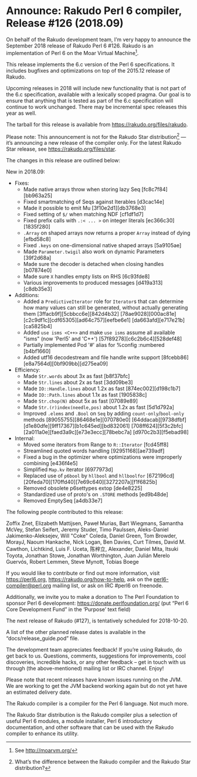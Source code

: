 # Announce: Rakudo Perl 6 compiler, Release #126 (2018.09)

On behalf of the Rakudo development team, I’m very happy to announce the
September 2018 release of Rakudo Perl 6 #126. Rakudo is an implementation of
Perl 6 on the Moar Virtual Machine[^1].

This release implements the 6.c version of the Perl 6 specifications.
It includes bugfixes and optimizations on top of
the 2015.12 release of Rakudo.

Upcoming releases in 2018 will include new functionality that is not
part of the 6.c specification, available with a lexically scoped
pragma. Our goal is to ensure that anything that is tested as part of the
6.c specification will continue to work unchanged. There may be incremental
spec releases this year as well.

The tarball for this release is available from <https://rakudo.org/files/rakudo>.

Please note: This announcement is not for the Rakudo Star
distribution[^2] — it’s announcing a new release of the compiler
only. For the latest Rakudo Star release, see
<https://rakudo.org/files/star>.

The changes in this release are outlined below:

New in 2018.09:
  + Fixes:
    + Made native arrays throw when storing lazy Seq [fc8c7f84][bb963a25]
    + Fixed smartmatching of Seqs against Iterables [d3cac14e]
    + Made it possible to emit Mu [3f10e2d1][db3768e3]
    + Fixed setting of `$/` when matching NDF [cf1df1d7]
    + Fixed prefix calls with `.:< ... >` on integer literals [ec366c30]
        [1835f280]
    + `.Array` on shaped arrays now returns a proper `Array` instead of
        dying [efbd58c8]
    + Fixed `.keys` on one-dimensional native shaped arrays [5a9105ae]
    + Made `Parameter.twigil` also work on dynamic Parameters [39f2d68a]
    + Made sure the decoder is detached when closing handles [b07874e0]
    + Made sure `X` handles empty lists on RHS [6c93fde8]
    + Various improvements to produced messages [d419a313][c8db35e3]
  + Additions:
    + Added a `PredictiveIterator` role for `Iterator`s that can
        determine how many values can still be generated, without
        actually generating them [3ffacb9f][5cbbcc6e][842d4b32]
        [78ae9028][000ac81e][c2c9df1c][cdf65305][ad64c757][eefbe6e1]
        [da663afd][e717e21b][ca5825b4]
    + Added `use isms <C++>` and make `use isms` assume all available
        "isms" (now 'Perl5' and 'C++') [57f89278][c6c2b6c4][528def48]
    + Partially implemented Pod '#' alias for %config :numbered [b4bf1660]
    + Added utf16 decodestream and file handle write support [8fcebb86]
        [e8a7564d][0bf909bb][d275ea09]
  + Efficiency:
    + Made `Str.words` about 3x as fast [b8f37bfc]
    + Made `Str.lines` about 2x as fast [3dd09be3]
    + Made `IO::Handle.lines` about 1.2x as fast [874ec002][d198c1b7]
    + Made `IO::Path.lines` about 1.1x as fast [1905838c]
    + Made `Str.chop(N)` about 5x as fast [07089e89]
    + Made `Str.(r)index(needle,pos)` about 1.2x as fast [5d1d792a]
    + Improved `.elems` and `.Bool` on `Seq` by adding
        `count-only`/`bool-only` methods [89055755][86468e1e][070780e0]
        [64ddacab][9738dfbf][d1e80dfe][9ff17367][b1c645ed][bd832061]
        [708ff624][5f3c2bfc][2a011a0e][faed3a9c][e73e3ecc][78bebc7a]
        [d970c2b3][f5ebad98]
  + Internal:
    + Moved some iterators from Range to `R::Iterator` [fcd45ff8]
    + Streamlined quoted words handling [92951168][ae739adf]
    + Fixed a bug in the optimizer where optimizations were
        improperly combining [e436f4e5]
    + Simplified `Map.kv` iterator [6977973d]
    + Replaced use of `p6bool` by `hllbool` and `hllboolfor` [672196cd]
        [20feda70][170ffd40][7e69c640][3272207a][f1f6825b]
    + Removed obsolete p6settypes extop [de4e8225]
    + Standardized use of proto's on `.STORE` methods [ed9b48de]
    + Removed EmptySeq [a4db33e7]


The following people contributed to this release:

Zoffix Znet, Elizabeth Mattijsen, Paweł Murias, Bart Wiegmans,
Samantha McVey, Stefan Seifert, Jeremy Studer, Timo Paulssen,
Aleks-Daniel Jakimenko-Aleksejev, Will "Coke" Coleda, Daniel Green,
Tom Browder, MorayJ, Naoum Hankache, Nick Logan, Ben Davies, Curt Tilmes,
David M. Cawthon, Lichtkind, Luis F. Uceta, 陈梓立, Alexander, Daniel Mita,
Itsuki Toyota, Jonathan Stowe, Jonathan Worthington,
Juan Julián Merelo Guervós, Robert Lemmen, Steve Mynott, Tobias Boege

If you would like to contribute or find out more information, visit
<https://perl6.org>, <https://rakudo.org/how-to-help>, ask on the
<perl6-compiler@perl.org> mailing list, or ask on IRC #perl6 on freenode.

Additionally, we invite you to make a donation to The Perl Foundation
to sponsor Perl 6 development: <https://donate.perlfoundation.org/>
(put “Perl 6 Core Development Fund” in the ‘Purpose’ text field)

The next release of Rakudo (#127), is tentatively scheduled for 2018-10-20.

A list of the other planned release dates is available in the
“docs/release_guide.pod” file.

The development team appreciates feedback! If you’re using Rakudo, do
get back to us. Questions, comments, suggestions for improvements, cool
discoveries, incredible hacks, or any other feedback – get in touch with
us through (the above-mentioned) mailing list or IRC channel. Enjoy!

Please note that recent releases have known issues running on the JVM.
We are working to get the JVM backend working again but do not yet have
an estimated delivery date.

[^1]: See <http://moarvm.org/>

[^2]: What’s the difference between the Rakudo compiler and the Rakudo
Star distribution?

The Rakudo compiler is a compiler for the Perl 6 language.
Not much more.

The Rakudo Star distribution is the Rakudo compiler plus a selection
of useful Perl 6 modules, a module installer, Perl 6 introductory
documentation, and other software that can be used with the Rakudo
compiler to enhance its utility.
